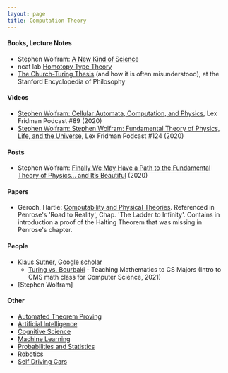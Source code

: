 ```yaml
---
layout: page
title: Computation Theory
---
```

#### Books, Lecture Notes
* Stephen Wolfram: [A New Kind of Science](https://www.wolframscience.com/nks/)
* ncat lab [Homotopy Type Theory](https://ncatlab.org/nlab/show/homotopy+type+theory#Code)
* [The Church-Turing Thesis](https://seop.illc.uva.nl/entries/church-turing/#Bloopers) (and how it is often misunderstood), at the Stanford Encyclopedia of Philosophy

#### Videos
* [Stephen Wolfram: Cellular Automata, Computation, and Physics](https://www.youtube.com/watch?v=ez773teNFYA&t=2539s), Lex Fridman Podcast #89 (2020)
* [Stephen Wolfram: Stephen Wolfram: Fundamental Theory of Physics, Life, and the Universe](https://www.youtube.com/watch?v=-t1_ffaFXao), Lex Fridman Podcast #124 (2020)

#### Posts
* Stephen Wolfram: [Finally We May Have a Path to the Fundamental Theory of Physics… and It’s Beautiful](https://writings.stephenwolfram.com/2020/04/finally-we-may-have-a-path-to-the-fundamental-theory-of-physics-and-its-beautiful/) (2020)

#### Papers
* Geroch, Hartle: [Computability and Physical Theories](https://arxiv.org/pdf/1806.09237.pdf). Referenced in Penrose's 'Road to Reality', Chap. 'The Ladder to Infinity'. Contains in introduction a proof of the Halting Theorem that was missing in Penrose's chapter.

#### People
* [Klaus Sutner](http://www.cs.cmu.edu/~sutner/papers.html), [Google scholar](https://scholar.google.com/citations?user=jA7e-WkAAAAJ&hl=en)
  * [Turing vs. Bourbaki](https://www.cs.cmu.edu/~sutner/CDM/papers/bloomington14-6up.pdf) - Teaching Mathematics to CS Majors (Intro to CMS math class for Computer Science, 2021)
* [Stephen Wolfram]

#### Other
* [Automated Theorem Proving](math/automated_theorem_proving.md)
* [Artificial Intelligence](artificial_intelligence.md)
* [Cognitive Science](cognitive_science.md)
* [Machine Learning](machine_learning.md)
* [Probabilities and Statistics](probabilities_and_statistics.md)
* [Robotics](robotics.md)
* [Self Driving Cars](self_driving_cars.md)
